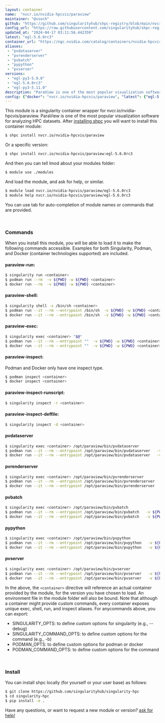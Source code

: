 ```yaml
---
layout: container
name:  "nvcr.io/nvidia-hpcvis/paraview"
maintainer: "@vsoch"
github: "https://github.com/singularityhub/shpc-registry/blob/main/nvcr.io/nvidia-hpcvis/paraview/container.yaml"
config_url: "https://raw.githubusercontent.com/singularityhub/shpc-registry/main/nvcr.io/nvidia-hpcvis/paraview/container.yaml"
updated_at: "2024-04-17 03:11:56.442359"
latest: "egl-5.6.0rc3"
container_url: "https://ngc.nvidia.com/catalog/containers/nvidia-hpcvis:paraview/tags"
aliases:
 - "pvdataserver"
 - "pvrenderserver"
 - "pvbatch"
 - "pypython"
 - "pvserver"
versions:
 - "egl-py3-5.9.0"
 - "egl-5.6.0rc3"
 - "egl-py3-5.11.0"
description: "ParaView is one of the most popular visualization software for analyzing HPC datasets."
config: {"docker": "nvcr.io/nvidia-hpcvis/paraview", "latest": {"egl-5.6.0rc3": "sha256:9cbcadb743b8f1047ddf27837f443cb60c7b30bc54fc319178717fb069a44a47"}, "tags": {"egl-py3-5.9.0": "sha256:8733b19cad0a415d523d8c5e0dffb46a182b056e3f7bd4a2606ab588eed4cbda", "egl-5.6.0rc3": "sha256:9cbcadb743b8f1047ddf27837f443cb60c7b30bc54fc319178717fb069a44a47", "egl-py3-5.11.0": "sha256:8d4dc2b875b1b9366eda63bf6e503c00d52547d9c4768b34b1b7532825eb7788"}, "filter": ["egl*"], "maintainer": "@vsoch", "url": "https://ngc.nvidia.com/catalog/containers/nvidia-hpcvis:paraview/tags", "description": "ParaView is one of the most popular visualization software for analyzing HPC datasets.", "aliases": {"pvdataserver": "/opt/paraview/bin/pvdataserver", "pvrenderserver": "/opt/paraview/bin/pvrenderserver", "pvbatch": "/opt/paraview/bin/pvbatch", "pypython": "/opt/paraview/bin/pvpython", "pvserver": "/opt/paraview/bin/pvserver"}, "features": {"gpu": true}}
---
```


This module is a singularity container wrapper for nvcr.io/nvidia-hpcvis/paraview.
ParaView is one of the most popular visualization software for analyzing HPC datasets.
After [installing shpc](#install) you will want to install this container module:


```bash
$ shpc install nvcr.io/nvidia-hpcvis/paraview
```

Or a specific version:

```bash
$ shpc install nvcr.io/nvidia-hpcvis/paraview:egl-5.6.0rc3
```

And then you can tell lmod about your modules folder:

```bash
$ module use ./modules
```

And load the module, and ask for help, or similar.

```bash
$ module load nvcr.io/nvidia-hpcvis/paraview/egl-5.6.0rc3
$ module help nvcr.io/nvidia-hpcvis/paraview/egl-5.6.0rc3
```

You can use tab for auto-completion of module names or commands that are provided.

<br>

### Commands

When you install this module, you will be able to load it to make the following commands accessible.
Examples for both Singularity, Podman, and Docker (container technologies supported) are included.

#### paraview-run:

```bash
$ singularity run <container>
$ podman run --rm  -v ${PWD} -w ${PWD} <container>
$ docker run --rm  -v ${PWD} -w ${PWD} <container>
```

#### paraview-shell:

```bash
$ singularity shell -s /bin/sh <container>
$ podman run --it --rm --entrypoint /bin/sh  -v ${PWD} -w ${PWD} <container>
$ docker run --it --rm --entrypoint /bin/sh  -v ${PWD} -w ${PWD} <container>
```

#### paraview-exec:

```bash
$ singularity exec <container> "$@"
$ podman run --it --rm --entrypoint ""  -v ${PWD} -w ${PWD} <container> "$@"
$ docker run --it --rm --entrypoint ""  -v ${PWD} -w ${PWD} <container> "$@"
```

#### paraview-inspect:

Podman and Docker only have one inspect type.

```bash
$ podman inspect <container>
$ docker inspect <container>
```

#### paraview-inspect-runscript:

```bash
$ singularity inspect -r <container>
```

#### paraview-inspect-deffile:

```bash
$ singularity inspect -d <container>
```


#### pvdataserver

```bash
$ singularity exec <container> /opt/paraview/bin/pvdataserver
$ podman run --it --rm --entrypoint /opt/paraview/bin/pvdataserver   -v ${PWD} -w ${PWD} <container> -c " $@"
$ docker run --it --rm --entrypoint /opt/paraview/bin/pvdataserver   -v ${PWD} -w ${PWD} <container> -c " $@"
```


#### pvrenderserver

```bash
$ singularity exec <container> /opt/paraview/bin/pvrenderserver
$ podman run --it --rm --entrypoint /opt/paraview/bin/pvrenderserver   -v ${PWD} -w ${PWD} <container> -c " $@"
$ docker run --it --rm --entrypoint /opt/paraview/bin/pvrenderserver   -v ${PWD} -w ${PWD} <container> -c " $@"
```


#### pvbatch

```bash
$ singularity exec <container> /opt/paraview/bin/pvbatch
$ podman run --it --rm --entrypoint /opt/paraview/bin/pvbatch   -v ${PWD} -w ${PWD} <container> -c " $@"
$ docker run --it --rm --entrypoint /opt/paraview/bin/pvbatch   -v ${PWD} -w ${PWD} <container> -c " $@"
```


#### pypython

```bash
$ singularity exec <container> /opt/paraview/bin/pvpython
$ podman run --it --rm --entrypoint /opt/paraview/bin/pvpython   -v ${PWD} -w ${PWD} <container> -c " $@"
$ docker run --it --rm --entrypoint /opt/paraview/bin/pvpython   -v ${PWD} -w ${PWD} <container> -c " $@"
```


#### pvserver

```bash
$ singularity exec <container> /opt/paraview/bin/pvserver
$ podman run --it --rm --entrypoint /opt/paraview/bin/pvserver   -v ${PWD} -w ${PWD} <container> -c " $@"
$ docker run --it --rm --entrypoint /opt/paraview/bin/pvserver   -v ${PWD} -w ${PWD} <container> -c " $@"
```



In the above, the `<container>` directive will reference an actual container provided
by the module, for the version you have chosen to load. An environment file in the
module folder will also be bound. Note that although a container
might provide custom commands, every container exposes unique exec, shell, run, and
inspect aliases. For anycommands above, you can export:

 - SINGULARITY_OPTS: to define custom options for singularity (e.g., --debug)
 - SINGULARITY_COMMAND_OPTS: to define custom options for the command (e.g., -b)
 - PODMAN_OPTS: to define custom options for podman or docker
 - PODMAN_COMMAND_OPTS: to define custom options for the command

<br>

### Install

You can install shpc locally (for yourself or your user base) as follows:

```bash
$ git clone https://github.com/singularityhub/singularity-hpc
$ cd singularity-hpc
$ pip install -e .
```

Have any questions, or want to request a new module or version? [ask for help!](https://github.com/singularityhub/singularity-hpc/issues)